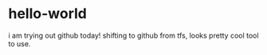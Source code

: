 # hello-world
i am trying out github today!
shifting to github from tfs, looks pretty cool tool to use.
